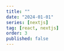 ```yaml
---
title: ""
date: "2024-01-01"
series: [nextjs]
tag: [react, nextjs]
order: 3
published: false
---
```

